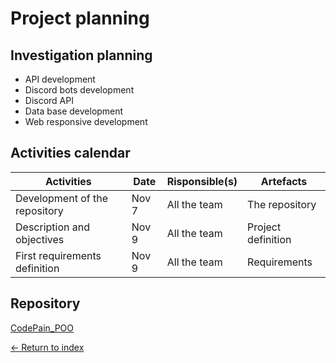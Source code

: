 # Project planning

## Investigation planning

- API development
- Discord bots development
- Discord API
- Data base development
- Web responsive development

## Activities calendar

| Activities | Date | Risponsible(s) | Artefacts |
| ----------- | ----- | -------------- | ---------------------- |
| Development of the repository | Nov 7 | All the team | The repository |
| Description and objectives | Nov 9 | All the team | Project definition |
| First requirements definition | Nov 9 | All the team | Requirements | 

## Repository

[CodePain_POO](https://github.com/JoshuaMeza/CodePain_POO)

[<- Return to index](https://github.com/JoshuaMeza/CodePain_POO)
